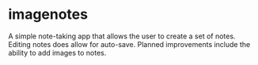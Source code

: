 # imagenotes

A simple note-taking app that allows the user to create a set of notes. Editing notes does allow for auto-save. Planned improvements include the ability to add images to notes.
